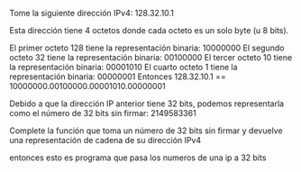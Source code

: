 Tome la siguiente dirección IPv4: 128.32.10.1

Esta dirección tiene 4 octetos donde cada octeto es un solo byte (u 8 bits).

El primer octeto 128 tiene la representación binaria: 10000000
El segundo octeto 32 tiene la representación binaria: 00100000
El tercer octeto 10 tiene la representación binaria: 00001010
El cuarto octeto 1 tiene la representación binaria: 00000001
Entonces 128.32.10.1 == 10000000.00100000.00001010.00000001

Debido a que la dirección IP anterior tiene 32 bits, podemos representarla como el número de 32 bits sin firmar: 2149583361

Complete la función que toma un número de 32 bits sin firmar y devuelve una representación de cadena de su dirección IPv4

entonces esto es programa que pasa los numeros de una ip  a 32 bits 
